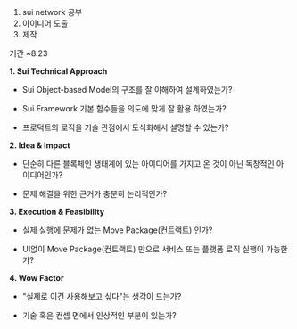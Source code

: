 
1. sui network 공부
2. 아이디어 도출
3. 제작

기간 ~8.23

​**1. Sui Technical Approach**

- ​Sui Object-based Model의 구조를 잘 이해하여 설계하였는가?
    
- ​Sui Framework 기본 함수들을 의도에 맞게 잘 활용 하였는가?
    
- ​프로덕트의 로직을 기술 관점에서 도식화해서 설명할 수 있는가?
    

​**2. Idea & Impact**

- ​단순히 다른 블록체인 생태계에 있는 아이디어를 가지고 온 것이 아닌 독창적인 아이디어인가?
    
- ​문제 해결을 위한 근거가 충분히 논리적인가?
    

​**3. Execution & Feasibility**

- ​실제 실행에 문제가 없는 Move Package(컨트랙트) 인가?
    
- ​UI없이 Move Package(컨트랙트) 만으로 서비스 또는 플랫폼 로직 실행이 가능한가?
    

​**4. Wow Factor**

- ​"실제로 이건 사용해보고 싶다"는 생각이 드는가?
    
- ​기술 혹은 컨셉 면에서 인상적인 부분이 있는가?
